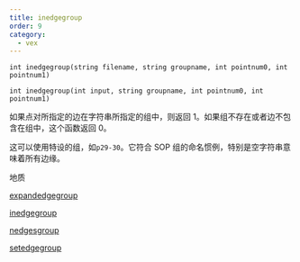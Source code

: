 ```yaml
---
title: inedgegroup
order: 9
category:
  - vex
---
```


`int inedgegroup(string filename, string groupname, int pointnum0, int pointnum1)`

`int inedgegroup(int input, string groupname, int pointnum0, int pointnum1)`

如果点对所指定的边在字符串所指定的组中，则返回 1。如果组不存在或者边不包含在组中，这个函数返回 0。

这可以使用特设的组，如`p29-30`。它符合 SOP 组的命名惯例，特别是空字符串意味着所有边缘。

地质

[expandedgegroup](expandedgegroup.html)

[inedgegroup](inedgegroup.html)

[nedgesgroup](nedgesgroup.html)

[setedgegroup](setedgegroup.html)
